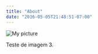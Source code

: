 ```yaml
---
title: "About"
date: "2016-05-05T21:48:51-07:00"
---
```


![My picture](img/Michelangelo.png)

Teste de imagem 3.
